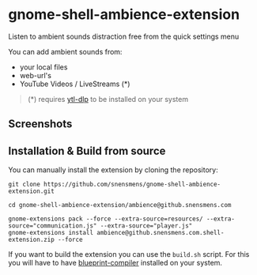 # gnome-shell-ambience-extension
Listen to ambient sounds distraction free from the quick settings menu

You can add ambient sounds from:

- your local files
- web-url's
- YouTube Videos / LiveStreams (*)

> (*) requires [ytl-dlp](https://github.com/yt-dlp/yt-dlp) to be installed on your system

## Screenshots

## Installation & Build from source
You can manually install the extension by cloning the repository:
```
git clone https://github.com/snensmens/gnome-shell-ambience-extension.git

cd gnome-shell-ambience-extension/ambience@github.snensmens.com

gnome-extensions pack --force --extra-source=resources/ --extra-source="communication.js" --extra-source="player.js"
gnome-extensions install ambience@github.snensmens.com.shell-extension.zip --force
```

If you want to build the extension you can use the `build.sh` script. For this you will have to have [blueprint-compiler](https://jwestman.pages.gitlab.gnome.org/blueprint-compiler/index.html) installed on your system.
